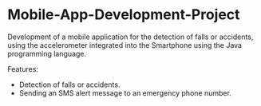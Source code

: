 # Mobile-App-Development-Project
Development of a mobile application for the detection of falls or accidents, using the accelerometer integrated into the Smartphone using the Java programming language.

Features:
 - Detection of falls or accidents.
 - Sending an SMS alert message to an emergency phone number.
